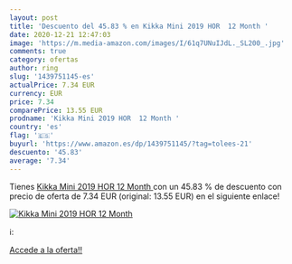 ```yaml
---
layout: post
title: 'Descuento del 45.83 % en Kikka Mini 2019 HOR  12 Month '
date: 2020-12-21 12:47:03
image: 'https://m.media-amazon.com/images/I/61q7UNuIJdL._SL200_.jpg'
comments: true
category: ofertas
author: ring
slug: '1439751145-es'
actualPrice: 7.34 EUR
currency: EUR
price: 7.34
comparePrice: 13.55 EUR
prodname: 'Kikka Mini 2019 HOR  12 Month '
country: 'es'
flag: '🇪🇸'
buyurl: 'https://www.amazon.es/dp/1439751145/?tag=tolees-21'
descuento: '45.83'
average: '7.34'
---
```


Tienes [Kikka Mini 2019 HOR  12 Month ](https://www.amazon.es/dp/1439751145/?tag=tolees-21) con un 45.83 % de descuento con precio de oferta de 7.34 EUR (original: 13.55 EUR) en el siguiente enlace!

[![Kikka Mini 2019 HOR  12 Month ](https://m.media-amazon.com/images/I/61q7UNuIJdL._SL200_.jpg)](https://www.amazon.es/dp/1439751145/?tag=tolees-21)

ℹ️:


[Accede a la oferta!!](https://www.amazon.es/dp/1439751145/?tag=tolees-21)
